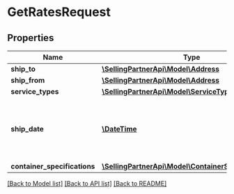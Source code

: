 # GetRatesRequest

## Properties
Name | Type | Description | Notes
------------ | ------------- | ------------- | -------------
**ship_to** | [**\SellingPartnerApi\Model\Address**](Address.md) |  | 
**ship_from** | [**\SellingPartnerApi\Model\Address**](Address.md) |  | 
**service_types** | [**\SellingPartnerApi\Model\ServiceTypeList**](ServiceTypeList.md) |  | 
**ship_date** | [**\DateTime**](\DateTime.md) | The start date and time. This defaults to the current date and time. | [optional] 
**container_specifications** | [**\SellingPartnerApi\Model\ContainerSpecificationList**](ContainerSpecificationList.md) |  | 

[[Back to Model list]](../README.md#documentation-for-models) [[Back to API list]](../README.md#documentation-for-api-endpoints) [[Back to README]](../README.md)


